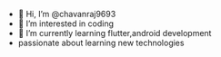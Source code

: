 - 👋 Hi, I’m @chavanraj9693
- 👀 I’m interested in coding
- 🌱 I’m currently learning flutter,android development
- passionate about learning new technologies

<!---
chavanraj9693/chavanraj9693 is a ✨ special ✨ repository because its `README.md` (this file) appears on your GitHub profile.
You can click the Preview link to take a look at your changes.
--->
